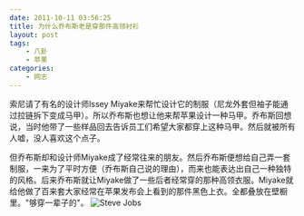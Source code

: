 ```yaml
---
date: 2011-10-11 03:56:25
title: 为什么乔布斯老是穿那件高领衬衫
layout: post
tags:
    - 八卦
    - 苹果
categories:
    - 网志
---
```


索尼请了有名的设计师Issey Miyake来帮忙设计它的制服（尼龙外套但袖子能通过拉链拆下变成马甲）。所以乔布斯也想让他来帮苹果设计一种马甲。乔布斯回想说，当时他带了一些样品回去告诉员工们希望大家都穿上这种马甲。然后就被所有人嘘，没人喜欢这个点子。

但乔布斯却和设计师Miyake成了经常往来的朋友。然后乔布斯便想给自己弄一套制服，一来为了平时方便（乔布斯自己说的理由），而来也能表达出自己一种独特的风格。后来乔布斯就让Miyake做了一些后者经常穿的那种高领衣服。Miyake就给他做了百来套大家经常在苹果发布会上看到的那件黑色上衣。全都叠放在壁橱里。"够穿一辈子的"。</blockquote>
<img src="http://i.minus.com/i9bIGe9GuFgRZ.jpeg" alt="Steve Jobs" />
